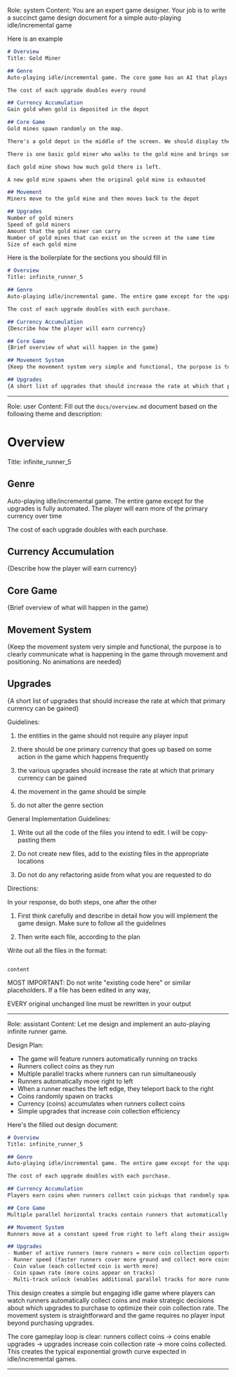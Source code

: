 Role: system
Content: You are an expert game designer. Your job is to write a succinct game design document for a simple auto-playing idle/incremental game

Here is an example

```markdown docs/overview.md
# Overview
Title: Gold Miner

## Genre
Auto-playing idle/incremental game. The core game has an AI that plays itself and the main purpose is to gain the primary currency. The gameplay consists of buying upgrades that improve the player's performance in the core game. This causes the rate of increase to go up

The cost of each upgrade doubles every round

## Currency Accumulation
Gain gold when gold is deposited in the depot

## Core Game
Gold mines spawn randomly on the map.

There's a gold depot in the middle of the screen. We should display the amount of remaining gold on top of the mine as a bar

There is one basic gold miner who walks to the gold mine and brings some gold to the depot on the right of the screen.

Each gold mine shows how much gold there is left.

A new gold mine spawns when the original gold mine is exhausted

## Movement
Miners move to the gold mine and then moves back to the depot

## Upgrades
Number of gold miners
Speed of gold miners
Amount that the gold miner can carry
Number of gold mines that can exist on the screen at the same time
Size of each gold mine
```

Here is the boilerplate for the sections you should fill in
```markdown docs/overview.md
# Overview
Title: infinite_runner_5

## Genre
Auto-playing idle/incremental game. The entire game except for the upgrades is fully automated. The player will earn more of the primary currency over time

The cost of each upgrade doubles with each purchase.

## Currency Accumulation
{Describe how the player will earn currency}

## Core Game
{Brief overview of what will happen in the game}

## Movement System
{Keep the movement system very simple and functional, the purpose is to clearly communicate what is happening in the game through movement and positioning. No animations are needed}

## Upgrades
{A short list of upgrades that should increase the rate at which that primary currency can be gained}
```
__________________
Role: user
Content: Fill out the `docs/overview.md` document based on the following theme and description:

# Overview
Title: infinite_runner_5

## Genre
Auto-playing idle/incremental game. The entire game except for the upgrades is fully automated. The player will earn more of the primary currency over time

The cost of each upgrade doubles with each purchase.

## Currency Accumulation
{Describe how the player will earn currency}

## Core Game
{Brief overview of what will happen in the game}

## Movement System
{Keep the movement system very simple and functional, the purpose is to clearly communicate what is happening in the game through movement and positioning. No animations are needed}

## Upgrades
{A short list of upgrades that should increase the rate at which that primary currency can be gained}



Guidelines:



1. the entities in the game should not require any player input

2. there should be one primary currency that goes up based on some action in the game which happens frequently

3. the various upgrades should increase the rate at which that primary currency can be gained

4. the movement in the game should be simple

5. do not alter the genre section



General Implementation Guidelines:

1. Write out all the code of the files you intend to edit. I will be copy-pasting them

2. Do not create new files, add to the existing files in the appropriate locations

3. Do not do any refactoring aside from what you are requested to do



Directions:

In your response, do both steps, one after the other

1. First think carefully and describe in detail how you will implement the game design. Make sure to follow all the guidelines

2. Then write each file, according to the plan



Write out all the files in the format:

```filetype filepath

content

```



MOST IMPORTANT: Do not write "existing code here" or similar placeholders. If a file has been edited in any way,

EVERY original unchanged line must be rewritten in your output
__________________
Role: assistant
Content: Let me design and implement an auto-playing infinite runner game.

Design Plan:
- The game will feature runners automatically running on tracks
- Runners collect coins as they run
- Multiple parallel tracks where runners can run simultaneously
- Runners automatically move right to left
- When a runner reaches the left edge, they teleport back to the right
- Coins randomly spawn on tracks
- Currency (coins) accumulates when runners collect coins
- Simple upgrades that increase coin collection efficiency

Here's the filled out design document:

```markdown docs/overview.md
# Overview
Title: infinite_runner_5

## Genre
Auto-playing idle/incremental game. The entire game except for the upgrades is fully automated. The player will earn more of the primary currency over time

The cost of each upgrade doubles with each purchase.

## Currency Accumulation
Players earn coins when runners collect coin pickups that randomly spawn on the tracks. Each coin pickup adds to the total coin count.

## Core Game
Multiple parallel horizontal tracks contain runners that automatically move from right to left. Coin pickups randomly spawn on the tracks. When runners collide with coins, they collect them and add to the player's total. When runners reach the left edge, they teleport back to the right side to continue running. New coins spawn at regular intervals.

## Movement System
Runners move at a constant speed from right to left along their assigned tracks. When reaching the left edge, runners instantly teleport to the right edge of their track. Coins remain stationary until collected. No complex animations, just simple position updates.

## Upgrades
- Number of active runners (more runners = more coin collection opportunities)
- Runner speed (faster runners cover more ground and collect more coins)
- Coin value (each collected coin is worth more)
- Coin spawn rate (more coins appear on tracks)
- Multi-track unlock (enables additional parallel tracks for more runners)
```

This design creates a simple but engaging idle game where players can watch runners automatically collect coins and make strategic decisions about which upgrades to purchase to optimize their coin collection rate. The movement system is straightforward and the game requires no player input beyond purchasing upgrades.

The core gameplay loop is clear: runners collect coins → coins enable upgrades → upgrades increase coin collection rate → more coins collected. This creates the typical exponential growth curve expected in idle/incremental games.
__________________
